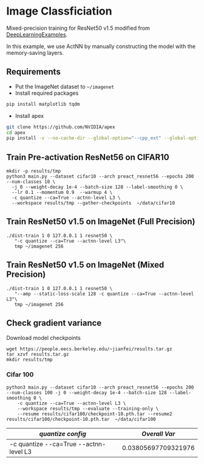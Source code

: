 # Image Classficiation
Mixed-precision training for ResNet50 v1.5 modified from [DeepLearningExamples](https://github.com/NVIDIA/DeepLearningExamples/tree/master/PyTorch/Classification/ConvNets).

In this example, we use ActNN by manually constructing the model with the memory-saving layers.

## Requirements
- Put the ImageNet dataset to `~/imagenet`
- Install required packages
```bash
pip install matplotlib tqdm
```
- Install apex
```bash
git clone https://github.com/NVIDIA/apex
cd apex
pip install -v --no-cache-dir --global-option="--cpp_ext" --global-option="--cuda_ext" ./
```

## Train Pre-activation ResNet56 on CIFAR10
```
mkdir -p results/tmp
python3 main.py --dataset cifar10 --arch preact_resnet56 --epochs 200 --num-classes 10 \
  -j 0 --weight-decay 1e-4 --batch-size 128 --label-smoothing 0 \
  --lr 0.1 --momentum 0.9  --warmup 4 \
  -c quantize --ca=True --actnn-level L3 \
  --workspace results/tmp --gather-checkpoints  ~/data/cifar10
```

## Train ResNet50 v1.5 on ImageNet (Full Precision)
```
./dist-train 1 0 127.0.0.1 1 resnet50 \
   "-c quantize --ca=True --actnn-level L3"\
   tmp ~/imagenet 256
```

## Train ResNet50 v1.5 on ImageNet (Mixed Precision)
```
./dist-train 1 0 127.0.0.1 1 resnet50 \
   "--amp --static-loss-scale 128 -c quantize --ca=True --actnn-level L3"\
   tmp ~/imagenet 256
```

## Check gradient variance 
Download model checkpoints
```
wget https://people.eecs.berkeley.edu/~jianfei/results.tar.gz
tar xzvf results.tar.gz
mkdir results/tmp
```

### Cifar 100
```
python3 main.py --dataset cifar10 --arch preact_resnet56 --epochs 200 --num-classes 100 -j 0 --weight-decay 1e-4 --batch-size 128 --label-smoothing 0 \
    -c quantize --ca=True --actnn-level L3 \
    --workspace results/tmp --evaluate --training-only \
    --resume results/cifar100/checkpoint-10.pth.tar --resume2 results/cifar100/checkpoint-10.pth.tar  ~/data/cifar100
```

| *quantize config* | *Overall Var* | 
|--------|----------|
| -c quantize --ca=True --actnn-level L3 | 0.03805697709321976 | 
